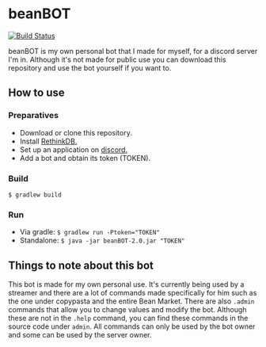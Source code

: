 # beanBOT
[![Build Status](https://travis-ci.com/Mazawrath/beanBOT.svg?branch=master)](https://travis-ci.com/Mazawrath/beanBOT)

beanBOT is my own personal bot that I made for myself, for a discord server I'm in. Although it's not made for public use you can download this repository and use the bot yourself if you want to.

## How to use

### Preparatives
- Download or clone this repository.
- Install [RethinkDB.](https://www.rethinkdb.com/docs/install/)
- Set up an application on [discord.](https://discordapp.com/developers/applications/)
- Add a bot and obtain its token (TOKEN).

### Build
`$ gradlew build`

### Run
 - Via gradle:
 `$ gradlew run -Ptoken="TOKEN"`
 - Standalone:
 `$ java -jar beanBOT-2.0.jar "TOKEN"`

## Things to note about this bot
This bot is made for my own personal use. It's currently being used by a streamer and there are a lot of commands made specifically for him such as the one under copypasta and the entire Bean Market. There are also `.admin` commands that allow you to change values and modify the bot. Although these are not in the `.help` command, you can find these commands in the source code under `admin`. All commands can only be used by the bot owner and some can be used by the server owner.
